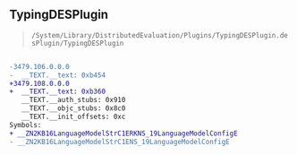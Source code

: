 ## TypingDESPlugin

> `/System/Library/DistributedEvaluation/Plugins/TypingDESPlugin.desPlugin/TypingDESPlugin`

```diff

-3479.106.0.0.0
-  __TEXT.__text: 0xb454
+3479.108.0.0.0
+  __TEXT.__text: 0xb360
   __TEXT.__auth_stubs: 0x910
   __TEXT.__objc_stubs: 0x8c0
   __TEXT.__init_offsets: 0xc
Symbols:
+ __ZN2KB16LanguageModelStrC1ERKNS_19LanguageModelConfigE
- __ZN2KB16LanguageModelStrC1ENS_19LanguageModelConfigE

```
